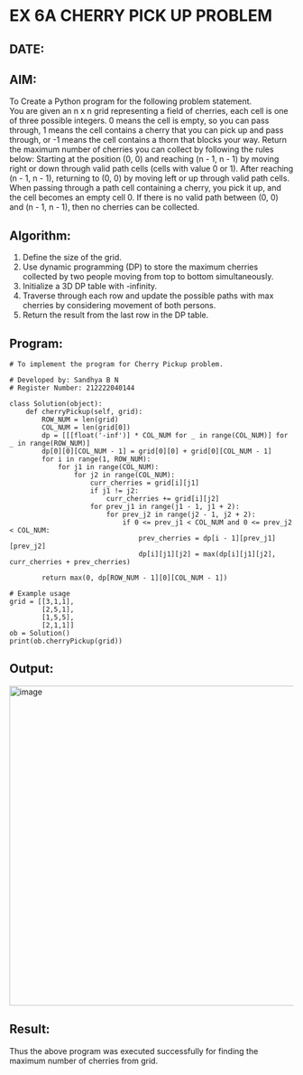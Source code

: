 
# EX 6A CHERRY PICK UP PROBLEM  
## DATE:  
## AIM:  
To Create a Python program for the following problem statement.  
You are given an n x n grid representing a field of cherries, each cell is one of three possible integers. 0 means the cell is empty, so you can pass through, 1 means the cell contains a cherry that you can pick up and pass through, or -1 means the cell contains a thorn that blocks your way. Return the maximum number of cherries you can collect by following the rules below: Starting at the position (0, 0) and reaching (n - 1, n - 1) by moving right or down through valid path cells (cells with value 0 or 1). After reaching (n - 1, n - 1), returning to (0, 0) by moving left or up through valid path cells. When passing through a path cell containing a cherry, you pick it up, and the cell becomes an empty cell 0. If there is no valid path between (0, 0) and (n - 1, n - 1), then no cherries can be collected.

## Algorithm:  
1. Define the size of the grid.  
2. Use dynamic programming (DP) to store the maximum cherries collected by two people moving from top to bottom simultaneously.  
3. Initialize a 3D DP table with -infinity.  
4. Traverse through each row and update the possible paths with max cherries by considering movement of both persons.  
5. Return the result from the last row in the DP table.  

## Program:
```
# To implement the program for Cherry Pickup problem.

# Developed by: Sandhya B N
# Register Number: 212222040144

class Solution(object):
    def cherryPickup(self, grid):
        ROW_NUM = len(grid)
        COL_NUM = len(grid[0])
        dp = [[[float('-inf')] * COL_NUM for _ in range(COL_NUM)] for _ in range(ROW_NUM)]
        dp[0][0][COL_NUM - 1] = grid[0][0] + grid[0][COL_NUM - 1]
        for i in range(1, ROW_NUM):
            for j1 in range(COL_NUM):
                for j2 in range(COL_NUM):
                    curr_cherries = grid[i][j1]
                    if j1 != j2:
                        curr_cherries += grid[i][j2]
                    for prev_j1 in range(j1 - 1, j1 + 2):
                        for prev_j2 in range(j2 - 1, j2 + 2):
                            if 0 <= prev_j1 < COL_NUM and 0 <= prev_j2 < COL_NUM:
                                prev_cherries = dp[i - 1][prev_j1][prev_j2]
                                dp[i][j1][j2] = max(dp[i][j1][j2], curr_cherries + prev_cherries)
        
        return max(0, dp[ROW_NUM - 1][0][COL_NUM - 1])

# Example usage
grid = [[3,1,1],
        [2,5,1],
        [1,5,5],
        [2,1,1]]
ob = Solution()
print(ob.cherryPickup(grid))
```
## Output:
<img width="566" alt="image" src="https://github.com/user-attachments/assets/e8437204-e0a5-4401-b019-bf11b7819f1b" />



## Result:
Thus the above program was executed successfully for finding the maximum number of cherries from grid.
